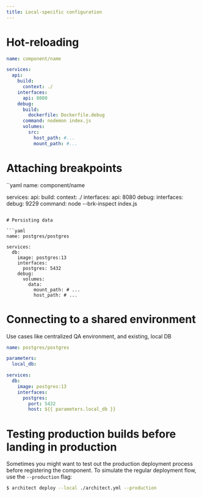 ```yaml
---
title: Local-specific configuration
---
```


# Hot-reloading

```yaml
name: component/name

services:
  api:
    build:
      context: ./
    interfaces:
      api: 8080
    debug:
      build:
        dockerfile: Dockerfile.debug
      command: nodemon index.js
      volumes:
        src:
          host_path: #...
          mount_path: #...
```

# Attaching breakpoints

``yaml
name: component/name

services:
  api:
    build:
      context: ./
    interfaces:
      api: 8080
    debug:
      interfaces:
        debug: 9229
      command: node --brk-inspect index.js
```

# Persisting data

```yaml
name: postgres/postgres

services:
  db:
    image: postgres:13
    interfaces:
      postgres: 5432
    debug:
      volumes:
        data:
          mount_path: # ...
          host_path: # ...
```

# Connecting to a shared environment

Use cases like centralized QA environment, and existing, local DB

```yaml
name: postgres/postgres

parameters:
  local_db:

services:
  db:
    image: postgres:13
    interfaces:
      postgres:
        port: 5432
        host: ${{ parameters.local_db }}
```

# Testing production builds before landing in production

Sometimes you might want to test out the production deployment process before registering the component. To simulate the regular deployment flow, use the `--production` flag:

```sh
$ architect deploy --local ./architect.yml --production
```
